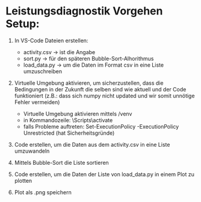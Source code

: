 # Leistungsdiagnostik Vorgehen Setup:

1. In VS-Code Dateien erstellen:
    - activity.csv -> ist die Angabe
    - sort.py -> für den späteren Bubble-Sort-Alhorithmus
    - load_data.py -> um die Daten im Format csv in eine Liste umzuschreiben

2. Virtuelle Umgebung aktivieren, um sicherzustellen, dass die Bedingungen in der Zukunft die selben sind wie aktuell und der Code funktioniert (z.B.: dass sich numpy nicht updated und wir somit unnötige Fehler vermeiden)
    - Virtuelle Umgebung aktivieren mittels /venv
    - in Kommandozeile: <Umgebungsname>\Scripts\activate
    - falls Probleme auftreten: Set-ExecutionPolicy -ExecutionPolicy Unrestricted (hat Sicherheitsgründe)

2. Code erstellen, um die Daten aus dem activity.csv in eine Liste umzuwandeln

3. Mittels Bubble-Sort die Liste sortieren

4. Code erstellen, um die Daten der Liste von load_data.py in einem Plot zu plotten

5. Plot als .png speichern

